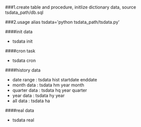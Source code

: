 ###1.create table and procedure, initlize dictionary data, 
    source tsdata_path/db.sql

###2.usage
    alias tsdata='python tsdata_path/tsdata.py'

####init data
- tsdata init

####cron task
- tsdata cron

####history data
- date range : tsdata hist startdate enddate
- month data : tsdata hm year month
- quarter data : tsdata hq year quarter
- year data : tsdata hy year
- all data : tsdata ha

####real data
- tsdata real

